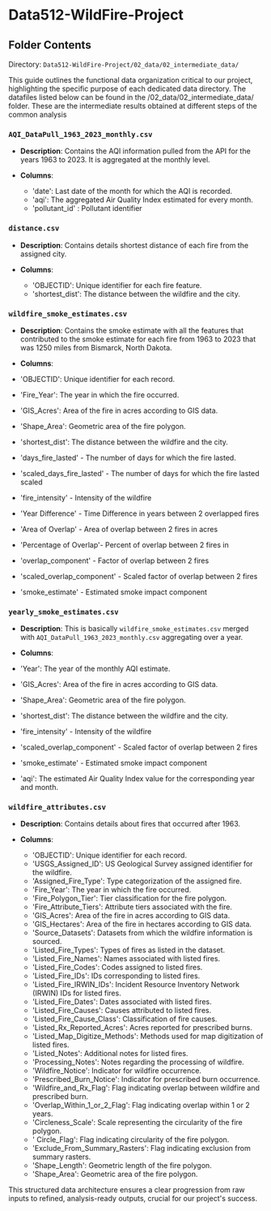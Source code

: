# Data512-WildFire-Project
## Folder Contents

Directory: `Data512-WildFire-Project/02_data/02_intermediate_data/`

This guide outlines the functional data organization critical to our project, highlighting the specific purpose of each dedicated data directory.
The datafiles listed below can be found in the /02_data/02_intermediate_data/  folder. These are the intermediate results obtained at different steps of the common analysis

### `AQI_DataPull_1963_2023_monthly.csv`

- **Description**: Contains the AQI information pulled from the API for the years 1963 to 2023. It is aggregated at the monthly level.

- **Columns**:
  - 'date': Last date of the month for which the AQI is recorded. 
  - 'aqi': The aggregated Air Quality Index estimated for every month.
  - 'pollutant_id' : Pollutant identifier

### `distance.csv`

- **Description**: Contains details shortest distance of each fire from the assigned city.

- **Columns**:
  - 'OBJECTID': Unique identifier for each fire feature.
  - 'shortest_dist': The distance between the wildfire and the city. 


### `wildfire_smoke_estimates.csv`   

- **Description**: Contains the smoke estimate with all the features that contributed to the smoke estimate for each fire from 1963 to 2023 that was 1250 miles from Bismarck, North Dakota.

- **Columns**:  
- 'OBJECTID': Unique identifier for each record.
- 'Fire_Year': The year in which the fire occurred.
-  'GIS_Acres': Area of the fire in acres according to GIS data.
- 'Shape_Area': Geometric area of the fire polygon.
- 'shortest_dist': The distance between the wildfire and the city.  
- 'days_fire_lasted' - The number of days for which the fire lasted.
- 'scaled_days_fire_lasted' - The number of days for which the fire lasted scaled 
- 'fire_intensity' - Intensity of the wildfire
- 'Year Difference'	- Time Difference in years between 2 overlapped fires 
- 'Area of Overlap' - Area of overlap between 2 fires in acres	
- 'Percentage of Overlap'- Percent of overlap between 2 fires in 
- 'overlap_component' - Factor of overlap between 2 fires
- 'scaled_overlap_component' - Scaled factor of overlap between 2 fires
- 'smoke_estimate' - Estimated smoke impact component


### `yearly_smoke_estimates.csv`

- **Description**: This is basically `wildfire_smoke_estimates.csv` merged with `AQI_DataPull_1963_2023_monthly.csv` aggregating over a year.

- **Columns**:  
- 'Year': The year of the monthly AQI estimate.  
-  'GIS_Acres': Area of the fire in acres according to GIS data.
- 'Shape_Area': Geometric area of the fire polygon.
- 'shortest_dist': The distance between the wildfire and the city.  
- 'fire_intensity' - Intensity of the wildfire
- 'scaled_overlap_component' - Scaled factor of overlap between 2 fires
- 'smoke_estimate' - Estimated smoke impact component
- 'aqi': The estimated Air Quality Index value for the corresponding year and month.   

### `wildfire_attributes.csv`

- **Description**: Contains details about fires that occurred after 1963.

- **Columns**:
   - 'OBJECTID': Unique identifier for each record.
   - 'USGS_Assigned_ID': US Geological Survey assigned identifier for the wildfire.
   - 'Assigned_Fire_Type': Type categorization of the assigned fire.
   - 'Fire_Year': The year in which the fire occurred.
   -  'Fire_Polygon_Tier': Tier classification for the fire polygon.
   -  'Fire_Attribute_Tiers': Attribute tiers associated with the fire.
   -  'GIS_Acres': Area of the fire in acres according to GIS data.
   -  'GIS_Hectares': Area of the fire in hectares according to GIS data.
   -  'Source_Datasets': Datasets from which the wildfire information is sourced.
   -  'Listed_Fire_Types': Types of fires as listed in the dataset.
   -  'Listed_Fire_Names': Names associated with listed fires.
   -  'Listed_Fire_Codes': Codes assigned to listed fires.
   -  'Listed_Fire_IDs': IDs corresponding to listed fires.
   -  'Listed_Fire_IRWIN_IDs': Incident Resource Inventory Network (IRWIN) IDs for listed fires.
   -  'Listed_Fire_Dates': Dates associated with listed fires.
   -  'Listed_Fire_Causes': Causes attributed to listed fires.
   -  'Listed_Fire_Cause_Class': Classification of fire causes.
   -  'Listed_Rx_Reported_Acres': Acres reported for prescribed burns.
   -  'Listed_Map_Digitize_Methods': Methods used for map digitization of listed fires.
   -  'Listed_Notes': Additional notes for listed fires.
   -  'Processing_Notes': Notes regarding the processing of wildfire.
   -  'Wildfire_Notice': Indicator for wildfire occurrence.
   -  'Prescribed_Burn_Notice': Indicator for prescribed burn occurrence.
   -  'Wildfire_and_Rx_Flag': Flag indicating overlap between wildfire and prescribed burn.
   -  'Overlap_Within_1_or_2_Flag': Flag indicating overlap within 1 or 2 years.
   -  'Circleness_Scale': Scale representing the circularity of the fire polygon.
   -  ' Circle_Flag': Flag indicating circularity of the fire polygon.
   - 'Exclude_From_Summary_Rasters': Flag indicating exclusion from summary rasters.
   - 'Shape_Length': Geometric length of the fire polygon.
   - 'Shape_Area': Geometric area of the fire polygon.
  
This structured data architecture ensures a clear progression from raw inputs to refined, analysis-ready outputs, crucial for our project's success.


